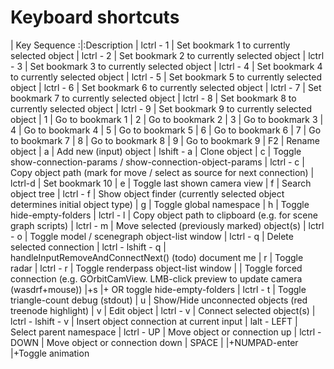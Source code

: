 
# Keyboard shortcuts

| Key Sequence               :|:Description
| lctrl - 1                   | Set bookmark 1 to currently selected object
| lctrl - 2                   | Set bookmark 2 to currently selected object
| lctrl - 3                   | Set bookmark 3 to currently selected object
| lctrl - 4                   | Set bookmark 4 to currently selected object
| lctrl - 5                   | Set bookmark 5 to currently selected object
| lctrl - 6                   | Set bookmark 6 to currently selected object
| lctrl - 7                   | Set bookmark 7 to currently selected object
| lctrl - 8                   | Set bookmark 8 to currently selected object
| lctrl - 9                   | Set bookmark 9 to currently selected object
| 1                           | Go to bookmark 1
| 2                           | Go to bookmark 2
| 3                           | Go to bookmark 3
| 4                           | Go to bookmark 4
| 5                           | Go to bookmark 5
| 6                           | Go to bookmark 6
| 7                           | Go to bookmark 7
| 8                           | Go to bookmark 8
| 9                           | Go to bookmark 9
| F2                          | Rename object
| a                           | Add new (input) object
| lshift - a                  | Clone object
| c                           | Toggle show-connection-params / show-connection-object-params
| lctrl - c                   | Copy object path (mark for move / select as source for next connection)
| lctrl-d                     | Set bookmark 10
| e                           | Toggle last shown camera view
| f                           | Search object tree
| lctrl - f                   | Show object finder (currently selected object determines initial object type)
| g                           | Toggle global namespace
| h                           | Toggle hide-empty-folders
| lctrl - l                   | Copy object path to clipboard (e.g. for scene graph scripts)
| lctrl - m                   | Move selected (previously marked) object(s)
| lctrl - o                   | Toggle model / scenegraph object-list window
| lctrl - q                   | Delete selected connection
| lctrl - lshift - q          | handleInputRemoveAndConnectNext() (todo) document me
| r                           | Toggle radar
| lctrl - r                   | Toggle renderpass object-list window
|                             | Toggle forced connection (e.g. GOrbitCamView. LMB-click preview to update camera (wasdrf+mouse))
|+s                           |+ OR toggle hide-empty-folders
| lctrl - t                   | Toggle triangle-count debug (stdout)
| u                           | Show/Hide unconnected objects (red treenode highlight)
| v                           | Edit object
| lctrl - v                   | Connect selected object(s)
| lctrl - lshift - v          | Insert object connection at current input
| lalt - LEFT                 | Select parent namespace
| lctrl - UP                  | Move object or connection up
| lctrl - DOWN                | Move object or connection down
| SPACE                       |
|+NUMPAD-enter                |+Toggle animation
